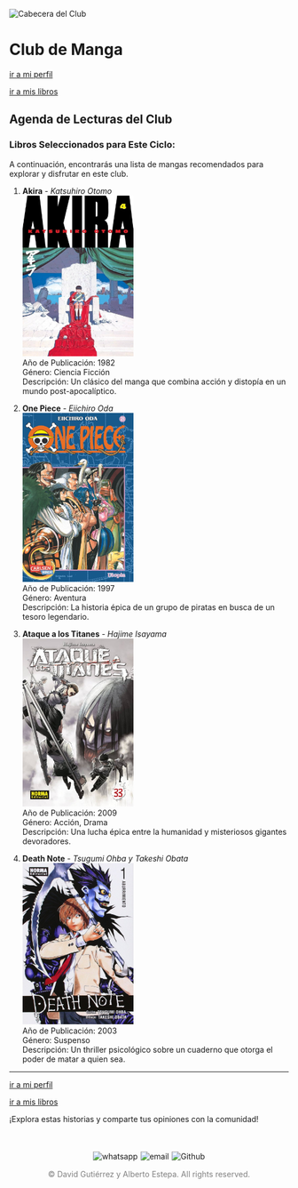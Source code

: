 ![Cabecera del Club](../../imagenes/2.Club_Manga/goodnightpunpun.jpg)

# Club de Manga
[ir a mi perfil](../../mi_perfil.md)

[ir a mis libros](../../03_Libros/mis_libros.md)
## Agenda de Lecturas del Club

### Libros Seleccionados para Este Ciclo:

A continuación, encontrarás una lista de mangas recomendados para explorar y disfrutar en este club.

1. **Akira** - *Katsuhiro Otomo*  
   <img src="../../imagenes/Portadas_Libros/Akira.jpg" alt="Portada de Akira" width="200px">  
   Año de Publicación: 1982  
   Género: Ciencia Ficción  
   Descripción: Un clásico del manga que combina acción y distopía en un mundo post-apocalíptico.

2. **One Piece** - *Eiichiro Oda*  
   <img src="../../imagenes/Portadas_Libros/One-Piece-21.jpg" alt="Portada de One Piece" width="200px">  
   Año de Publicación: 1997  
   Género: Aventura  
   Descripción: La historia épica de un grupo de piratas en busca de un tesoro legendario.

3. **Ataque a los Titanes** - *Hajime Isayama*  
   <img src="../../imagenes/Portadas_Libros/AtaqueALosTitanes.jpg" alt="Portada de Ataque a los Titanes" width="200px">  
   Año de Publicación: 2009  
   Género: Acción, Drama  
   Descripción: Una lucha épica entre la humanidad y misteriosos gigantes devoradores.

4. **Death Note** - *Tsugumi Ohba y Takeshi Obata*  
   <img src="../../imagenes/Portadas_Libros/death-note.jpg" alt="Portada de Death Note" width="200px">  
   Año de Publicación: 2003  
   Género: Suspenso  
   Descripción: Un thriller psicológico sobre un cuaderno que otorga el poder de matar a quien sea.

---
[ir a mi perfil](../../mi_perfil.md)

[ir a mis libros](../../03_Libros/mis_libros.md)

¡Explora estas historias y comparte tus opiniones con la comunidad!

<div style="display: flex; justify-content: space-between; align-items: center; margin-left: 30%;margin-right: 30%;margin-top: 50px">
  <img src="../../imagenes/whatsapplogo.png" alt="whatsapp">
  <img src="../../imagenes/emaillogopng.png" alt="email" >
  <img src="../../imagenes/githublogopng.png" alt="Github">
</div>

<p style="text-align: center;color:grey; margin-top: 3%"> 
&copy David Gutiérrez y Alberto Estepa. All rights reserved.
</p>
